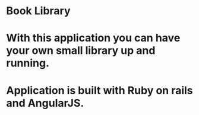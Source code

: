 # Book Library
#
# With this application you can have your own small library up and running.
#
# Application is built with Ruby on rails and AngularJS.
